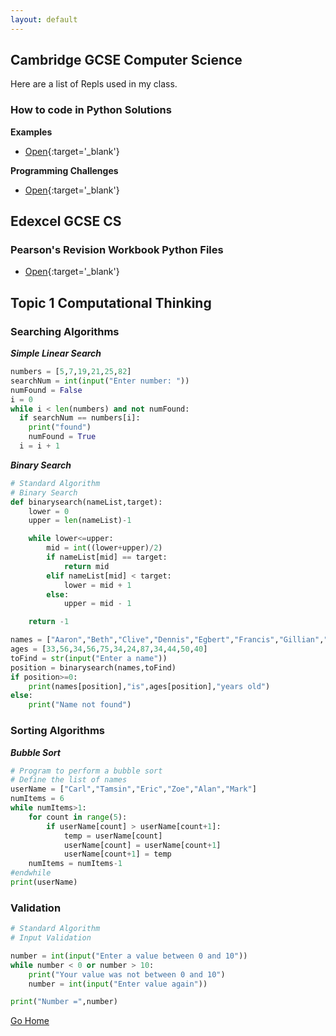 ```yaml
---
layout: default
---
```


## Cambridge GCSE Computer Science

Here are a list of Repls used in my class.

### How to code in Python Solutions
**Examples**
  - [Open](https://replit.com/@MrTeasdaleCS/How-to-code-in-Python-Examples){:target='_blank'}

**Programming Challenges**
  - [Open](https://replit.com/@MrTeasdaleCS/Programming-Challenges){:target='_blank'}

## Edexcel GCSE CS

### Pearson's Revision Workbook Python Files
- [Open](https://replit.com/@MrTeasdaleCS/Pearson-Revision-Workbook-Python-Files?v=1){:target='_blank'}


## Topic 1 Computational Thinking

### Searching Algorithms

***Simple Linear Search***
```python
numbers = [5,7,19,21,25,82]
searchNum = int(input("Enter number: "))
numFound = False
i = 0
while i < len(numbers) and not numFound:
  if searchNum == numbers[i]:
    print("found")
    numFound = True
  i = i + 1
```
***Binary Search***
```python
# Standard Algorithm
# Binary Search
def binarysearch(nameList,target):
    lower = 0
    upper = len(nameList)-1

    while lower<=upper:
        mid = int((lower+upper)/2)
        if nameList[mid] == target:
            return mid
        elif nameList[mid] < target:
            lower = mid + 1
        else:
            upper = mid - 1

    return -1

names = ["Aaron","Beth","Clive","Dennis","Egbert","Francis","Gillian","Hugh","Icarus","Jeremy","Kyle","Lachina"]
ages = [33,56,34,56,75,34,24,87,34,44,50,40]
toFind = str(input("Enter a name"))
position = binarysearch(names,toFind)
if position>=0:
    print(names[position],"is",ages[position],"years old")
else:
    print("Name not found")
```
### Sorting Algorithms

***Bubble Sort***
```python
# Program to perform a bubble sort
# Define the list of names
userName = ["Carl","Tamsin","Eric","Zoe","Alan","Mark"]
numItems = 6
while numItems>1:
    for count in range(5):
        if userName[count] > userName[count+1]:
            temp = userName[count] 
            userName[count] = userName[count+1] 
            userName[count+1] = temp
    numItems = numItems-1
#endwhile
print(userName)
```

### Validation

```python
# Standard Algorithm
# Input Validation

number = int(input("Enter a value between 0 and 10"))
while number < 0 or number > 10:
    print("Your value was not between 0 and 10")
    number = int(input("Enter value again"))

print("Number =",number)
```

[Go Home](./)
